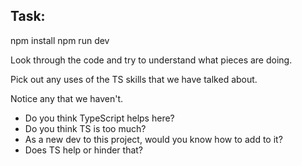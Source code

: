 ## Task:

npm install
npm run dev

Look through the code and try to understand what pieces are doing.

Pick out any uses of the TS skills that we have talked about.

Notice any that we haven't.

- Do you think TypeScript helps here?
- Do you think TS is too much?
- As a new dev to this project, would you know how to add to it?
- Does TS help or hinder that?
